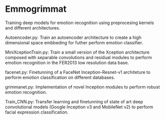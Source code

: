 # Emmogrimmat
Training deep models for emotion recognition using preprocesing kernels and different architectures. 

Autoencoder.py: Train an autoencoder architecture to create a high dimensional space embbeding for futher perform emotion classifier.

MiniXceptionTrain.py: Train a small version of the Xception architecture composed with separable convolutions and residual modules to perform emotion recognition in the FER2013 low resolution data base. 

facenet.py: Finetunning of a FaceNet Inception-Resnet-v1 architeture to perform emotion classification on different databases. 

grimmanet.py: Implementation of novel Inception modules to perform robust emotion recognition. 

Train_CNN.py: Transfer learning and finetunning of state of art deep convolutional models (Google Inception v3 and MobileNet v2) to perform facial expression classification. 
